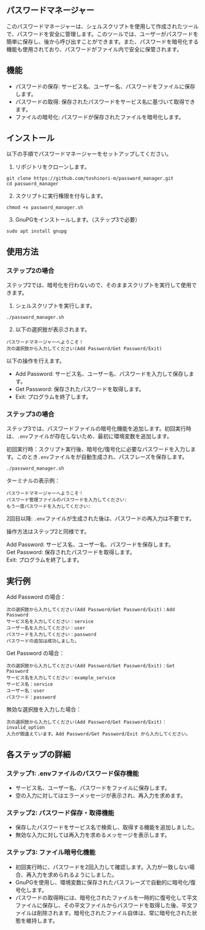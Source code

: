 ## パスワードマネージャー
このパスワードマネージャーは、シェルスクリプトを使用して作成されたツールで、パスワードを安全に管理します。このツールでは、ユーザーがパスワードを簡単に保存し、後から呼び出すことができます。また、パスワードを暗号化する機能も使用されており、パスワードがファイル内で安全に保管されます。
## 機能
- パスワードの保存: サービス名、ユーザー名、パスワードをファイルに保存します。
- パスワードの取得: 保存されたパスワードをサービス名に基づいて取得できます。
- ファイルの暗号化: パスワードが保存されたファイルを暗号化します。
## インストール
以下の手順でパスワードマネージャーをセットアップしてください。

1. リポジトリをクローンします。
```
git clone https://github.com/toshinori-m/password_manager.git
cd password_manager
```
2. スクリプトに実行権限を付与します。
```
chmod +x password_manager.sh
```
3. GnuPGをインストールします。（ステップ3で必要）
```
sudo apt install gnupg
```
## 使用方法
### ステップ2の場合
ステップ2では、暗号化を行わないので、そのままスクリプトを実行して使用できます。
1. シェルスクリプトを実行します。
```
./password_manager.sh
```
2. 以下の選択肢が表示されます。
```
パスワードマネージャーへようこそ！
次の選択肢から入力してください(Add Password/Get Password/Exit)
```
以下の操作を行えます。
- Add Password: サービス名、ユーザー名、パスワードを入力して保存します。
- Get Password: 保存されたパスワードを取得します。
- Exit: プログラムを終了します。
### ステップ3の場合
ステップ3では、パスワードファイルの暗号化機能を追加します。初回実行時は、`.env`ファイルが存在しないため、最初に環境変数を追加します。

初回実行時：スクリプト実行後、暗号化/復号化に必要なパスワードを入力します。このとき`.env`ファイルをが自動生成され、パスフレーズを保存します。
```
./password_manager.sh
```
ターミナルの表示例：
```
パスワードマネージャーへようこそ！
パスワード管理ファイルのパスワードを入力してください: 
もう一度パスワードを入力してください: 
```
2回目以降: `.env`ファイルが生成された後は、パスワードの再入力は不要です。

操作方法はステップ2と同様です。

Add Password: サービス名、ユーザー名、パスワードを保存します。<br>
Get Password: 保存されたパスワードを取得します。<br>
Exit: プログラムを終了します。
## 実行例
Add Password の場合：
```
次の選択肢から入力してください(Add Password/Get Password/Exit)：Add Password
サービス名を入力してください：service
ユーザー名を入力してください：user
パスワードを入力してください：password
パスワードの追加は成功しました。
```
Get Password の場合：
```
次の選択肢から入力してください(Add Password/Get Password/Exit)：Get Password
サービス名を入力してください：example_service
サービス名：service
ユーザー名：user
パスワード：password
```
無効な選択肢を入力した場合：
```
次の選択肢から入力してください(Add Password/Get Password/Exit)：invalid_option
入力が間違えています。Add Password/Get Password/Exit から入力してください。
```
## 各ステップの詳細
### ステップ1: .envファイルのパスワード保存機能
- サービス名、ユーザー名、パスワードをファイルに保存します。
- 空の入力に対してはエラーメッセージが表示され、再入力を求めます。
### ステップ2: パスワード保存・取得機能
- 保存したパスワードをサービス名で検索し、取得する機能を追加しました。
- 無効な入力に対しては再入力を求めるメッセージを表示します。
### ステップ3: ファイル暗号化機能
- 初回実行時に、パスワードを2回入力して確認します。入力が一致しない場合、再入力を求められるようにしました。
- GnuPGを使用し、環境変数に保存されたパスフレーズで自動的に暗号化/復号化します。
- パスワードの取得時には、暗号化されたファイルを一時的に復号化して平文ファイルに保存し、その平文ファイルからパスワードを取得した後、平文ファイルは削除されます。暗号化されたファイル自体は、常に暗号化された状態を維持します。
